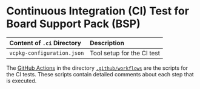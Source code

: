 # Continuous Integration (CI) Test for Board Support Pack (BSP)

Content of `.ci` Directory   | Description
:----------------------------|:-----------------
`vcpkg-configuration.json`   | Tool setup for the CI test

The [GitHub Actions](https://github.com/Open-CMSIS-Pack/STM32C0116-DK_BSP/tree/main/README.md#github-actions) in the directory [`.github/workflows`](https://github.com/Open-CMSIS-Pack/STM32C0116-DK_BSP/tree/main/.github/workflows) are the scripts for the CI tests. These scripts contain detailed comments about each step that is executed.
